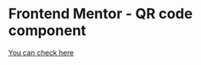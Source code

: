 # Frontend Mentor - QR code component

[You can check here](https://fm-qr-code-component-sepia.vercel.app/)
